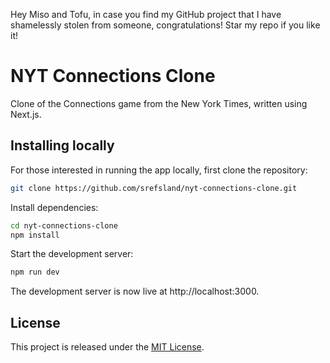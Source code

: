 Hey Miso and Tofu, in case you find my GitHub project that I have shamelessly stolen from someone, congratulations! Star my repo if you like it!

# NYT Connections Clone

Clone of the Connections game from the New York Times, written using Next.js.

## Installing locally

For those interested in running the app locally, first clone the repository:
```bash
git clone https://github.com/srefsland/nyt-connections-clone.git
```

Install dependencies:
```bash
cd nyt-connections-clone
npm install
```

Start the development server:
```bash
npm run dev
```

The development server is now live at http://localhost:3000.

## License

This project is released under the [MIT License](LICENSE.md).
